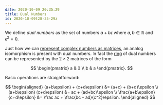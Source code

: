 ```yaml
---
date: 2020-10-09 20:35:29
title: Dual Numbers 
id: 2020-10-09t20-35-29z
---
```


We define _dual numbers_ as the set of numbers $a + b\epsilon$ where $a, b \in
\mathbb{R}$ and $\epsilon^2 = 0$. 

Just how we can [represent complex numbers as matrices](./2020-10-12t20-26-57z.md),
an analog isomorphism is present with dual numbers. In fact the
[ring](https://www.youtube.com/watch?v=j_f7O-4Rb9U) of dual numbers can be
represented by the $2 \times 2$ matrices of the form

$$
\begin{pmatrix}
a & 0 \\
b & a
\end{pmatrix}.
$$

Basic operations are straightforward:

$$
\begin{aligned}
  (a+b\epsilon) + (c+d\epsilon) &= (a+c) + (b+d)\epsilon \\ 
  (a+b\epsilon) (c+d\epsilon) &= ac + (ad+bc)\epsilon \\ 
  \frac{a+b\epsilon}{c+d\epsilon} &= \frac ac + \frac{bc - ad}{c^2}\epsilon.
\end{aligned}
$$

